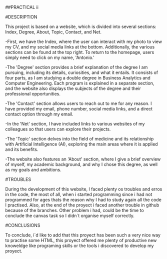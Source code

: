 ##PRACTICAL ii 

#DESCRIPTION

This project is based on a website, which is divided into several sections: Index, Degree, About, Topic, Contact, and Net.

-First, we have the Index, where the user can interact with my photo to view my CV, and my social media links at the bottom. Additionally, the various sections can be found at the top right. To return to the homepage, users simply need to click on my name, 'Antonio.'

-The 'Degree' section provides a brief explanation of the degree I am pursuing, including its details, curiosities, and what it entails. It consists of four parts, as I am studying a double degree in Business Analytics and Computer Engineering. Each program is explained in a separate section, and the website also displays the subjects of the degree and their professional opportunities.

-The 'Contact' section allows users to reach out to me for any reason. I have provided my email, phone number, social media links, and a direct contact option through my email.

-In the 'Net' section, I have included links to various websites of my colleagues so that users can explore their projects.

-The 'Topic' section delves into the field of medicine and its relationship with Artificial Intelligence (AI), exploring the main areas where it is applied and its benefits.

-The website also features an 'About' section, where I give a brief overview of myself, my academic background, and why I chose this degree, as well as my goals and ambitions.

#TROUBLES

During the development of this website, I faced plenty os troubles and erros in the code, the most of all, when i started programming since i had not programmed for ages thats the reason why I had to study again all the code I practised. Also, at the end of the proyect i faced another trouble in github because of the branches. Other problem i had, could be the time to conclude the canvas task so I didn´t organise myself correctly.

#CONCLUSIONS

To conclude, i´d like to add that this proyect has been such a very nice way to practise some HTML, this proyect offered me plenty of productive new knoweldge like programing skills or the tools i discovered to develop my proyect.
